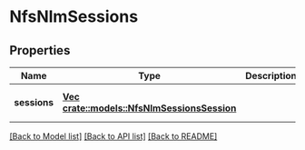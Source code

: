 # NfsNlmSessions

## Properties
Name | Type | Description | Notes
------------ | ------------- | ------------- | -------------
**sessions** | [**Vec <crate::models::NfsNlmSessionsSession>**](NfsNlmSessionsSession.md) |  | [optional] [default to null]

[[Back to Model list]](../README.md#documentation-for-models) [[Back to API list]](../README.md#documentation-for-api-endpoints) [[Back to README]](../README.md)


